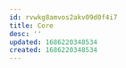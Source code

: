 ```yaml
---
id: rvwkg8amvos2akv09d0f4i7
title: Core
desc: ''
updated: 1686220348534
created: 1686220348534
---
```

